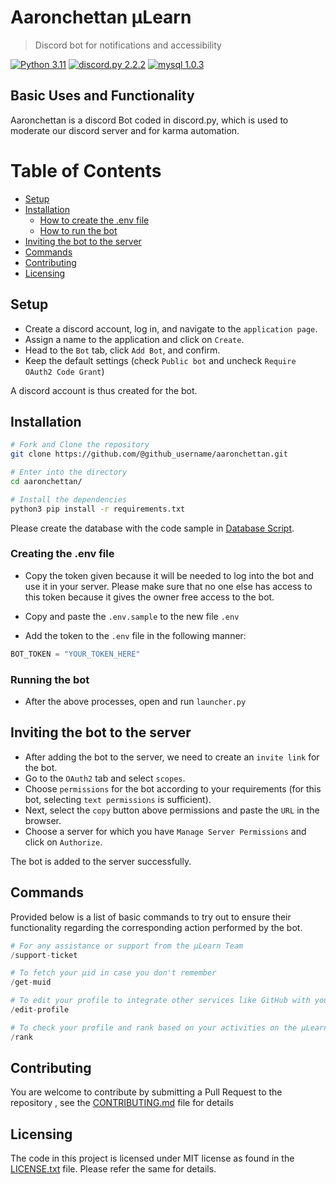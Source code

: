 # Aaronchettan μLearn
> Discord bot for notifications and accessibility

[![Python 3.11](https://img.shields.io/badge/python-3.11-blue.svg)](#)
[![discord.py 2.2.2](https://img.shields.io/badge/discord.py-2.2.2-blue.svg)](#)
[![mysql 1.0.3](https://img.shields.io/badge/mysql-1.0.3-blue.svg)](#)

## Basic Uses and Functionality

Aaronchettan is a discord Bot coded in discord.py, which is used to moderate our discord server and for karma automation. 

# Table of Contents
- [Setup](#setup)
- [Installation](#install)
  - [How to create the .env file](#env-file)
  - [How to run the bot](#bot-run)
- [Inviting the bot to the server](#bot-invite)
- [Commands](#commands)
- [Contributing](#contributing)
- [Licensing](#licensing)


<a name="setup"/>

## Setup

- Create a discord account, log in, and navigate to the `application page`.
- Assign a name to the application and click on `Create`.
- Head to the `Bot` tab, click `Add Bot`, and confirm.
- Keep the default settings (check `Public bot` and uncheck `Require OAuth2 Code Grant`)

A discord account is thus created for the bot.

<a name="install"/>

## Installation

```bash
# Fork and Clone the repository
git clone https://github.com/@github_username/aaronchettan.git

# Enter into the directory
cd aaronchettan/

# Install the dependencies
python3 pip install -r requirements.txt

```

Please create the database with the code sample in [Database Script](https://github.com/gtech-mulearn/db-scripts/blob/main/latest.sql). 

<a name="env-file"/>

### Creating the .env file

- Copy the token given because it will be needed to log into the bot and use it in your server. Please make sure that no one else has access to this token because it gives the owner free access to the bot.

- Copy and paste the `.env.sample` to the new file `.env`
- Add the token to the `.env` file in the following manner:

```python
BOT_TOKEN = "YOUR_TOKEN_HERE"
```
<a name="bot-run"/>

### Running the bot

- After the above processes, open and run `launcher.py`

<a name="bot-invite"/>

## Inviting the bot to the server

- After adding the bot to the server, we need to create an `invite link` for the bot.
- Go to the `OAuth2` tab and select `scopes`.
- Choose `permissions` for the bot according to your requirements (for this bot, selecting `text permissions` is sufficient).
- Next, select the `copy` button above permissions and paste the `URL` in the browser.
- Choose a server for which you have `Manage Server Permissions` and click on `Authorize`.

The bot is added to the server successfully.

<a name="commands"/>

## Commands

Provided below is a list of basic commands to try out to ensure their functionality regarding the corresponding action performed by the bot.

```python
# For any assistance or support from the µLearn Team
/support-ticket
```
```python
# To fetch your µid in case you don't remember
/get-muid
```
```python
# To edit your profile to integrate other services like GitHub with your ATFG µLearn profile
/edit-profile
```
```python
# To check your profile and rank based on your activities on the μLearn platform
/rank
```

## Contributing

You are welcome to contribute by submitting a Pull Request to the repository , see the [CONTRIBUTING.md](CONTRIBUTING.md) file for details

## Licensing

The code in this project is licensed under MIT license as found in the [LICENSE.txt](LICENSE.txt) file. Please refer the same for details.
